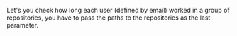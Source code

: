Let's you check how long each user (defined by email) worked in a group of
repositories, you have to pass the paths to the repositories as the last
parameter.
